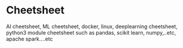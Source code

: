# Cheetsheet
AI cheetsheet, ML cheetsheet, docker, linux, deeplearning cheetsheet, python3 module cheetsheet such as pandas, scikit learn, numpy,..etc, apache spark....etc
